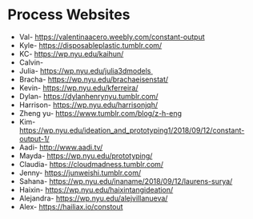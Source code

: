 # Process Websites 

* Val- https://valentinaacero.weebly.com/constant-output
* Kyle- https://disposableplastic.tumblr.com/
* KC- https://wp.nyu.edu/kaihun/
* Calvin-  
* Julia- https://wp.nyu.edu/julia3dmodels 
* Bracha- https://wp.nyu.edu/brachaeisenstat/
* Kevin- https://wp.nyu.edu/kferreira/
* Dylan- https://dylanhenrynyu.tumblr.com/
* Harrison- https://wp.nyu.edu/harrisonjqh/
* Zheng yu- https://www.tumblr.com/blog/z-h-eng
* Kim- https://wp.nyu.edu/ideation_and_prototyping1/2018/09/12/constant-output-1/
* Aadi- http://www.aadi.tv/
* Mayda- https://wp.nyu.edu/prototyping/
* Claudia- https://cloudmadness.tumblr.com/
* Jenny- https://junweishi.tumblr.com/
* Sahana- https://wp.nyu.edu/inaname/2018/09/12/laurens-surya/
* Haixin- https://wp.nyu.edu/haixintangideation/
* Alejandra- https://wp.nyu.edu/alejvillanueva/
* Alex- https://hailiax.io/constout 
